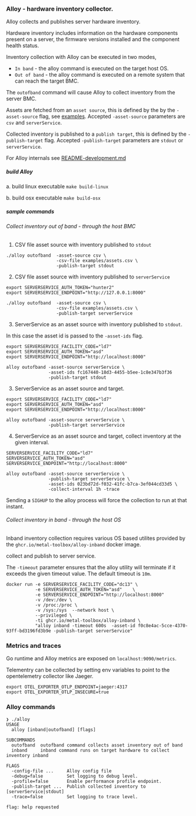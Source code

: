 ### Alloy - hardware inventory collector.

Alloy collects and publishes server hardware inventory.

Hardware inventory includes information on the hardware components present on a server,
the firmware versions installed and the component health status.

Inventory collection with Alloy can be executed in two modes,
 - `In band` - the alloy command is executed on the target host OS.
 - `Out of band` - the alloy command is executed on a remote system that can reach the target BMC.

The `outofband` command will cause Alloy to collect inventory from the server BMC.

Assets are fetched from an `asset source`, this is defined by the by the `-asset-source` flag,
see [examples](examples/assets.csv). Accepted `-asset-source` parameters are `csv` and `serverService`.

Collected inventory is published to a `publish target`, this is defined by the `-publish-target` flag. Accepted `-publish-target` parameters are `stdout` or `serverService`.

For Alloy internals see [README-development.md](docs/README-development.md)

##### build Alloy

a. build linux executable
`make build-linux`

b. build osx executable
`make build-osx`

##### sample commands

###### Collect inventory out of band - through the host BMC

1. CSV file asset source with inventory published to `stdout`
```
./alloy outofband  -asset-source csv \
                   -csv-file examples/assets.csv \
                   -publish-target stdout
```

2. CSV file asset source with inventory published to `serverService`
```
export SERVERSERVICE_AUTH_TOKEN="hunter2"
export SERVERSERVICE_ENDPOINT="http://127.0.0.1:8000"

./alloy outofband  -asset-source csv \
                   -csv-file examples/assets.csv \
                   -publish-target serverService
```


3. ServerService as an asset source with inventory published to `stdout`.

In this case the asset id is passed to the `-asset-ids` flag.
```
export SERVERSERVICE_FACILITY_CODE="ld7"
export SERVERSERVICE_AUTH_TOKEN="asd"
export SERVERSERVICE_ENDPOINT="http://localhost:8000"

alloy outofband -asset-source serverService \
                -asset-ids fc167440-18d3-4455-b5ee-1c8e347b3f36
                -publish-target stdout
```

3. ServerService as an asset source and target.


```
export SERVERSERVICE_FACILITY_CODE="ld7"
export SERVERSERVICE_AUTH_TOKEN="asd"
export SERVERSERVICE_ENDPOINT="http://localhost:8000"

alloy outofband -asset-source serverService \
                -publish-target serverService
```

4. ServerService as an asset source and target, collect inventory at the given interval.

```
SERVERSERVICE_FACILITY_CODE="ld7"
SERVERSERVICE_AUTH_TOKEN="asd"
SERVERSERVICE_ENDPOINT="http://localhost:8000"

alloy outofband -asset-source serverService \
                -publish-target serverService \
                -asset-ids 023bd72d-f032-41fc-b7ca-3ef044cd33d5 \
                -collect-interval 1h -trace
```

Sending a `SIGHUP` to the alloy process will force the collection to run at that instant.

###### Collect inventory in band - through the host OS

Inband inventory collection requires various OS based utilites provided by the `ghcr.io/metal-toolbox/alloy-inband` docker image.


collect and publish to server service.

The `-timeout` parameter ensures that the alloy utility will terminate if it exceeds
the given timeout value. The default timeout is `10m`.
```
docker run -e SERVERSERVICE_FACILITY_CODE="dc13" \
           -e SERVERSERVICE_AUTH_TOKEN="asd"    \
           -e SERVERSERVICE_ENDPOINT="http://localhost:8000"
           -v /dev:/dev \
           -v /proc:/proc \
           -v /sys:/sys  --network host \
           --privileged \
           -ti ghcr.io/metal-toolbox/alloy-inband \
           "alloy inband -timeout 600s  -asset-id f0c8e4ac-5cce-4370-93ff-bd3196fd3b9e -publish-target serverService"
```

### Metrics and traces

Go runtime and Alloy metrics are exposed on `localhost:9090/metrics`.

Telementry can be collected by setting env variables to point to the
opentelemetry collector like Jaeger.

```
export OTEL_EXPORTER_OTLP_ENDPOINT=jaeger:4317
export OTEL_EXPORTER_OTLP_INSECURE=true
```

### Alloy commands

```
❯ ./alloy
USAGE
  alloy [inband|outofband] [flags]

SUBCOMMANDS
  outofband  outofband command collects asset inventory out of band
  inband     inband command runs on target hardware to collect inventory inband

FLAGS
  -config-file ...     Alloy config file
  -debug=false         Set logging to debug level.
  -profile=false       Enable performance profile endpoint.
  -publish-target ...  Publish collected inventory to [serverService|stdout]
  -trace=false         Set logging to trace level.

flag: help requested
```
